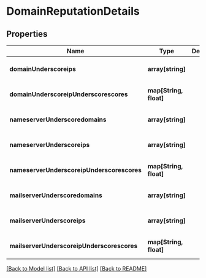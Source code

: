 # DomainReputationDetails

## Properties
Name | Type | Description | Notes
------------ | ------------- | ------------- | -------------
**domainUnderscoreips** | **array[string]** |  | [optional] [default to null]
**domainUnderscoreipUnderscorescores** | **map[String, float]** |  | [optional] [default to null]
**nameserverUnderscoredomains** | **array[string]** |  | [optional] [default to null]
**nameserverUnderscoreips** | **array[string]** |  | [optional] [default to null]
**nameserverUnderscoreipUnderscorescores** | **map[String, float]** |  | [optional] [default to null]
**mailserverUnderscoredomains** | **array[string]** |  | [optional] [default to null]
**mailserverUnderscoreips** | **array[string]** |  | [optional] [default to null]
**mailserverUnderscoreipUnderscorescores** | **map[String, float]** |  | [optional] [default to null]

[[Back to Model list]](../README.md#documentation-for-models) [[Back to API list]](../README.md#documentation-for-api-endpoints) [[Back to README]](../README.md)


